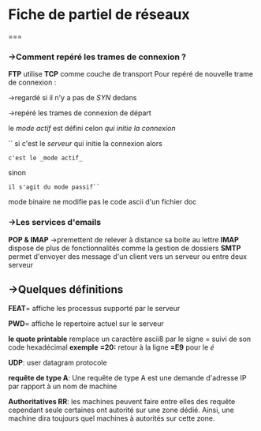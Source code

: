 # Fiche de partiel de réseaux

===

### →Comment repéré les trames de connexion ?

**FTP** utilise **TCP** comme couche de transport
Pour repéré de nouvelle trame de connexion :

→regardé si il n'y a pas de *SYN* dedans

→repéré les trames de connexion de départ

le _mode actif_ est défini celon *qui initie la connexion*

`` si c'est le _serveur_ qui initie la connexion alors

    c'est le _mode actif_ 

 sinon

    il s'agit du mode passif``

mode binaire ne modifie pas le code ascii d'un fichier doc

### →Les services d'emails

**POP & IMAP** →premettent de relever à distance sa boite au lettre
**IMAP** dispose de plus de fonctionnalités comme la gestion de dossiers
**SMTP** permet d'envoyer des message d'un client vers un serveur ou entre deux serveur

## →Quelques  définitions

**FEAT**= affiche les processus supporté par le serveur

**PWD**= affiche le repertoire actuel sur le serveur

**le quote printable**
remplace un caractère ascii8 par le signe = suivi de son code hexadécimal
__exemple__
**=20:** retour à la ligne
**=E9** pour le *é*

**UDP**: user datagram protocole

**requête de type A**: Une requête de type A est une demande d'adresse IP par rapport à un nom de machine

**Authoritatives RR**: les machines peuvent faire entre elles des requête cependant seule certaines ont autorité sur une zone dédié. 
Ainsi, une machine dira toujours quel machines à autorités sur cette zone.

